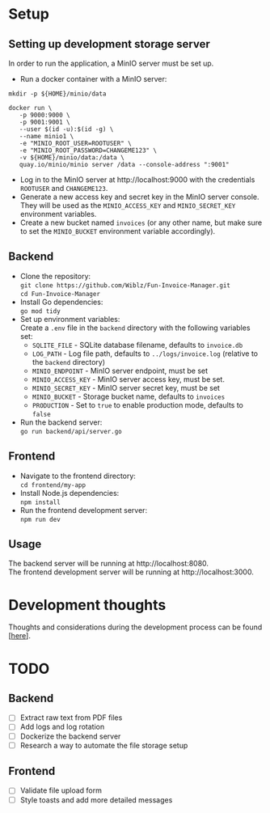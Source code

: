 # Setup

## Setting up development storage server
In order to run the application, a MinIO server must be set up.  
- Run a docker container with a MinIO server:
```
mkdir -p ${HOME}/minio/data

docker run \
   -p 9000:9000 \
   -p 9001:9001 \
   --user $(id -u):$(id -g) \
   --name minio1 \
   -e "MINIO_ROOT_USER=ROOTUSER" \
   -e "MINIO_ROOT_PASSWORD=CHANGEME123" \
   -v ${HOME}/minio/data:/data \
   quay.io/minio/minio server /data --console-address ":9001"
```
- Log in to the MinIO server at http://localhost:9000 with the credentials `ROOTUSER` and `CHANGEME123`.
- Generate a new access key and secret key in the MinIO server console. They will be used as the `MINIO_ACCESS_KEY` and `MINIO_SECRET_KEY` environment variables.
- Create a new bucket named `invoices` (or any other name, but make sure to set the `MINIO_BUCKET` environment variable accordingly).

## Backend
- Clone the repository:  
`git clone https://github.com/Wiblz/Fun-Invoice-Manager.git`  
`cd Fun-Invoice-Manager`
- Install Go dependencies:  
`go mod tidy`  
- Set up environment variables:  
Create a `.env` file in the `backend` directory with the following variables set:  
  - `SQLITE_FILE` - SQLite database filename, defaults to `invoice.db`
  - `LOG_PATH` - Log file path, defaults to `../logs/invoice.log` (relative to the `backend` directory)
  - `MINIO_ENDPOINT` - MinIO server endpoint, must be set
  - `MINIO_ACCESS_KEY` - MinIO server access key, must be set.
  - `MINIO_SECRET_KEY` - MinIO server secret key, must be set
  - `MINIO_BUCKET` - Storage bucket name, defaults to `invoices`
  - `PRODUCTION` - Set to `true` to enable production mode, defaults to `false`
- Run the backend server:  
  `go run backend/api/server.go`

## Frontend
- Navigate to the frontend directory:  
  `cd frontend/my-app`
- Install Node.js dependencies:  
  `npm install`
- Run the frontend development server:  
  `npm run dev`

## Usage
  The backend server will be running at http://localhost:8080.  
  The frontend development server will be running at http://localhost:3000.

# Development thoughts
Thoughts and considerations during the development process can be found [[here](https://github.com/Wiblz/Fun-Invoice-Manager/blob/main/docs/README.md)].

# TODO
## Backend
- [ ] Extract raw text from PDF files
- [ ] Add logs and log rotation
- [ ] Dockerize the backend server
- [ ] Research a way to automate the file storage setup
## Frontend
- [ ] Validate file upload form
- [ ] Style toasts and add more detailed messages
